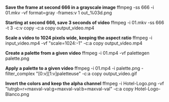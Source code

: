 **Save the frame at second 666 in a grayscale image**
ffmpeg -ss 666 -i 01.mkv -vf format=gray -frames:v 1 out_%03d.png

**Starting at second 666, save 3 seconds of video**
ffmpeg -i 01.mkv -ss 666 -t 3 -c:v copy -c:a copy output_video.mp4

**Scale a video to 1024 pixels wide, keeping the aspect ratio**
ffmpeg -i input_video.mp4 -vf "scale=1024:-1" -c:a copy output_video.mp4

**Create a palette from a given video**
ffmpeg -i 01.mp4 -vf palettegen palette.png

**Apply a palette to a given video**
ffmpeg -i 01.mp4 -i palette.png -filter_complex "[0:v][1:v]paletteuse" -c:a copy output_video.gif

**Invert the colors and keep the alpha channel**
ffmpeg -i Hotel-Logo.png -vf "lutrgb=r=maxval-val:g=maxval-val:b=maxval-val" -c:a copy Hotel-Logo-Blanco.png

